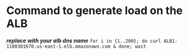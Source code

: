 # Command to generate load on the ALB

***replace with your alb dns name***
```for i in {1..200}; do curl ALB1-1100301670.us-east-1.elb.amazonaws.com & done; wait```
